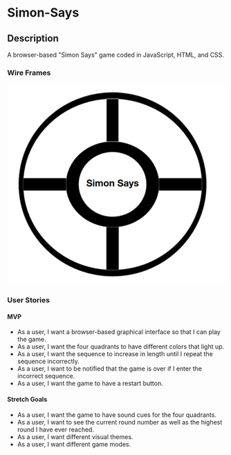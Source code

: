 # Simon-Says

## Description

A browser-based "Simon Says" game coded in JavaScript, HTML, and CSS.

### Wire Frames

![Simon Says Wireframe](/assets/wire-frame.png)

### User Stories

#### MVP

- As a user, I want a browser-based graphical interface so that I can play the game.
- As a user, I want the four quadrants to have different colors that light up.
- As a user, I want the sequence to increase in length until I repeat the sequence incorrectly.
- As a user, I want to be notified that the game is over if I enter the incorrect sequence.
- As a user, I want the game to have a restart button.

#### Stretch Goals

- As a user, I want the game to have sound cues for the four quadrants.
- As a user, I want to see the current round number as well as the highest round I have ever reached.
- As a user, I want different visual themes.
- As a user, I want different game modes.
